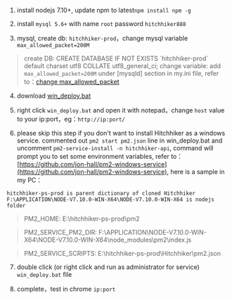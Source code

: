 
1. install nodejs 7.10+, update npm to latest`npm install npm -g`

2. install `mysql 5.6+` with name `root` password `hitchhiker888` 

3. mysql, create db: `hitchhiker-prod`，change mysql variable `max_allowed_packet=200M`
> create DB: CREATE DATABASE IF NOT EXISTS \`hitchhiker-prod\` default charset utf8 COLLATE utf8_general_ci;
> change variable: add `max_allowed_packet=200M` under [mysqld] section in my.ini file, refer to：[change max_allowed_packet](https://stackoverflow.com/questions/8062496/how-to-change-max-allowed-packet-size)

4. download [win_deploy.bat](https://raw.githubusercontent.com/brookshi/Hitchhiker/release/deploy/win_deploy.bat)

5. right click `win_deploy.bat` and open it with notepad，change `host` value to your ip:port，eg：`http://ip:port/`

6. please skip this step if you don't want to install Hitchhiker as a windows service. commented out `pm2 start pm2.json` line in win_deploy.bat and uncomment `pm2-service-install -n hitchhiker-api`, command will prompt you to set some environment variables, refer to：[https://github.com/jon-hall/pm2-windows-service](https://github.com/jon-hall/pm2-windows-service), here is a sample in my PC：
``` 
hitchhiker-ps-prod is parent dictionary of cloned Hitchhiker
F:\APPLICATION\NODE-V7.10.0-WIN-X64\NODE-V7.10.0-WIN-X64 is nodejs folder
```
> PM2_HOME: E:\hitchhiker-ps-prod\pm2

> PM2_SERVICE_PM2_DIR: F:\APPLICATION\NODE-V7.10.0-WIN-X64\NODE-V7.10.0-WIN-X64\node_modules\pm2\index.js

> PM2_SERVICE_SCRIPTS: E:\hitchhiker-ps-prod\Hitchhiker\pm2.json 

7. double click (or right click and run as administrator for service) `win_deploy.bat` file

8. complete，test in chrome `ip:port`